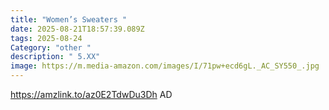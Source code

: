 ```yaml
---
title: "Women’s Sweaters "
date: 2025-08-21T18:57:39.089Z
tags: 2025-08-24
Category: "other "
description: " 5.XX"
image: https://m.media-amazon.com/images/I/71pw+ecd6gL._AC_SY550_.jpg
---
```

https://amzlink.to/az0E2TdwDu3Dh   AD